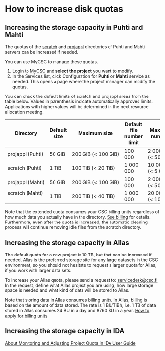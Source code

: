 # How to increase disk quotas

## Increasing the storage capacity in Puhti and Mahti

The quotas of the [scratch](../computing/disk.md#scratch-directory) and [projappl](../computing/disk.md#projappl-directory) directories of Puhti and Mahti servers can be
increased if needed.

You can use MyCSC to manage these quotas.

1. Login to [MyCSC](https://my.csc.fi) and **select the project** you want to
   modify.
1. In the Services list, click Configuration for **Puhti** or **Mahti** service as needed. This opens a page where the project manager can modify the quotas.

You can check the default limits of scratch and projappl areas from the table below. Values in parenthesis indicate automatically approved limits. Applications with higher values will be determined in the next resource allocation meeting.
  
| Directory | Default size | Maximum size | Default file number limit | Maximum file number limit |
|-----------|--------------|--------------|---------------------------|---------------------------|
| projappl&nbsp;(Puhti)  |   50 GiB     |  200&nbsp;GiB&nbsp;(<&nbsp;100&nbsp;GiB)    | 100 000                   | 2 000 000 (<&nbsp;500&nbsp;000)                 |
| scratch&nbsp;(Puhti)   |   1 TiB      |  100&nbsp;TiB&nbsp;(<&nbsp;20&nbsp;TiB)    | 1 000 000                 | 10 000 000 (<&nbsp;5&nbsp;000&nbsp;000)               |
| projappl&nbsp;(Mahti)  |   50 GiB     |  200&nbsp;GiB&nbsp;(<&nbsp;100&nbsp;GiB)    | 100 000                   | 2 000 000 (<&nbsp;500&nbsp;000)                 |
| scratch&nbsp;(Mahti)   |   1 TiB      |  200&nbsp;TiB&nbsp;(<&nbsp;40&nbsp;TiB)    | 1 000 000                 | 20 000 000 (<&nbsp;10&nbsp;000&nbsp;000)               |

Note that the extended quota consumes your CSC billing units regardless of how
much data you actually have in the directory. [See billing](billing.md) for
details. Furthermore, even after the quota is increased, the automatic cleaning
process will continue removing idle files from the scratch directory.

## Increasing the storage capacity in Allas

The default quota for a new project is 10 TB, but that can be increased if needed. Allas is the preferred storage site for 
any large datasets in the CSC environment, so you should not hesitate to request a larger quota for Allas, if you work with larger data sets.

To increase your Allas quota, please send a request to: servicedesk@csc.fi 
In the request, define what Allas project you are using, how large storage space is needed and what kind of data will be stored to Allas.

Note that storing data in Allas consumes billing units. In Allas, billing is based on the amount of data stored. The rate is 1 BU/TiBh, 
i.e. 1 TB of data stored in Allas consumes 24 BU in a day and 8760 BU in a year. [How to apply for billing units](how-to-apply-for-billing-units.md)

## Increasing the storage capacity in IDA

[About Monitoring and Adjusting Project Quota in IDA User Guide](https://www.fairdata.fi/en/user-guides/user-guide/#project-quota)

